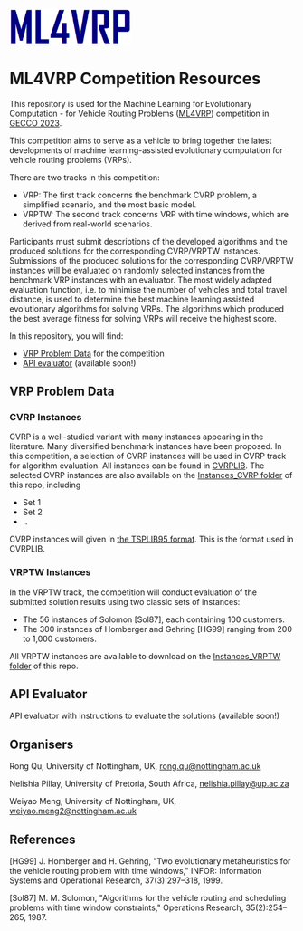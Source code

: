 <img src="logo.png" alt="ML4VRP Logo" width="215">

# ML4VRP Competition Resources

This repository is used for the Machine Learning for Evolutionary Computation - for Vehicle Routing Problems ([ML4VRP](https://sites.google.com/view/ml4vrp)) competition in [GECCO 2023](https://gecco-2023.sigevo.org/Call-for-Competition-Entries). 

This competition aims to serve as a vehicle to bring together the latest developments of machine learning-assisted evolutionary computation for vehicle routing problems (VRPs). 

There are two tracks in this competition:
- VRP: The first track concerns the benchmark CVRP problem, a simplified scenario, and the most basic model.
- VRPTW: The second track concerns VRP with time windows, which are derived from real-world scenarios.

Participants must submit descriptions of the developed algorithms and the produced solutions for the corresponding CVRP/VRPTW instances. Submissions of the produced solutions for the corresponding CVRP/VRPTW instances will be evaluated on randomly selected instances from the benchmark VRP instances with an evaluator. The most widely adapted evaluation function, i.e. to minimise the number of vehicles and total travel distance, is used to determine the best machine learning assisted evolutionary algorithms for solving VRPs. The algorithms which produced the best average fitness for solving VRPs will receive the highest score. 

In this repository, you will find:
- [VRP Problem Data](#vrps) for the competition
- [API evaluator](#api) (available soon!)

## <a id='vrps'>VRP Problem Data </a>
### CVRP Instances
<!-- >> **_NOTE: about problem instances_**  
> 1. To decide which CVRP instances to include. Too many instances - too large the submission? 
> [Related competition](http://dimacs.rutgers.edu/programs/challenge/vrp/cvrp/) uses 141 instances.-->

CVRP is a well-studied variant with many instances appearing in the literature. Many diversified benchmark instances have been proposed. In this competition, a selection of CVRP instances will be used in CVRP track for algorithm evaluation. All instances can be found in [CVRPLIB](http://vrp.galgos.inf.puc-rio.br/index.php/en/). The selected CVRP instances are also available on the [Instances_CVRP folder](https://github.com/Ambergogoal/ML4VRP_resources/tree/main/Instances_CVRP) of this repo, including
- Set 1
- Set 2
- ..

CVRP instances will given in [the TSPLIB95 format](http://comopt.ifi.uni-heidelberg.de/software/TSPLIB95/tsp95.pdf). This is the format used in CVRPLIB.

### VRPTW Instances
In the VRPTW track, the competition will conduct evaluation of the submitted solution results using two classic sets of instances: 
- The 56 instances of Solomon [Sol87], each containing 100 customers.
- The 300 instances of Homberger and Gehring [HG99] ranging from 200 to 1,000 customers.

All VRPTW instances are available to download on the [Instances_VRPTW folder](https://github.com/Ambergogoal/ML4VRP_resources/tree/main/Instances_VRPTW) of this repo.

## <a id='api'>API Evaluator </a>
API evaluator with instructions to evaluate the solutions (available soon!)
 

## Organisers
Rong Qu,         University of Nottingham, UK, rong.qu@nottingham.ac.uk

Nelishia Pillay, University of Pretoria, South Africa, nelishia.pillay@up.ac.za

Weiyao Meng, University of Nottingham, UK, weiyao.meng2@nottingham.ac.uk


## References
[HG99] J. Homberger and H. Gehring, "Two evolutionary metaheuristics for the vehicle routing problem with time windows," INFOR: Information Systems and Operational Research, 37(3):297–318, 1999.

[Sol87] M. M. Solomon, "Algorithms for the vehicle routing and scheduling problems with time window constraints," Operations Research, 35(2):254–265, 1987.